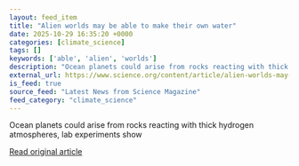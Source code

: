 ```yaml
---
layout: feed_item
title: "Alien worlds may be able to make their own water"
date: 2025-10-29 16:35:20 +0000
categories: [climate_science]
tags: []
keywords: ['able', 'alien', 'worlds']
description: "Ocean planets could arise from rocks reacting with thick hydrogen atmospheres, lab experiments show"
external_url: https://www.science.org/content/article/alien-worlds-may-be-able-make-their-own-water
is_feed: true
source_feed: "Latest News from Science Magazine"
feed_category: "climate_science"
---
```


Ocean planets could arise from rocks reacting with thick hydrogen atmospheres, lab experiments show

[Read original article](https://www.science.org/content/article/alien-worlds-may-be-able-make-their-own-water)

